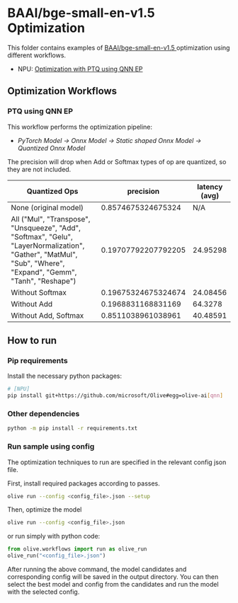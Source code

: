 # BAAI/bge-small-en-v1.5 Optimization

This folder contains examples of [BAAI/bge-small-en-v1.5 ](https://huggingface.co/BAAI/bge-small-en-v1.5) optimization using different workflows.

- NPU: [Optimization with PTQ using QNN EP](#ptq-using-qnn-ep)

## Optimization Workflows

### PTQ using QNN EP

This workflow performs the optimization pipeline:
- *PyTorch Model -> Onnx Model -> Static shaped Onnx Model -> Quantized Onnx Model*

The precision will drop when Add or Softmax types of op are quantized, so they are not included.

| Quantized Ops | precision | latency (avg) |
|-|-|-|
| None (original model) | 0.8574675324675324 | N/A |
| All ("Mul", "Transpose", "Unsqueeze", "Add", "Softmax", "Gelu", "LayerNormalization", "Gather", "MatMul", "Sub", "Where", "Expand", "Gemm", "Tanh", "Reshape") | 0.19707792207792205 | 24.95298 |
| Without Softmax | 0.19675324675324674 | 24.08456 |
| Without Add | 0.1968831168831169 | 64.3278 |
| Without Add, Softmax | 0.8511038961038961 | 40.48591 |


## How to run
### Pip requirements
Install the necessary python packages:
```sh
# [NPU]
pip install git+https://github.com/microsoft/Olive#egg=olive-ai[qnn]
```

### Other dependencies
```sh
python -m pip install -r requirements.txt
```

### Run sample using config

The optimization techniques to run are specified in the relevant config json file.

First, install required packages according to passes.
```sh
olive run --config <config_file>.json --setup
```

Then, optimize the model
```sh
olive run --config <config_file>.json
```

or run simply with python code:
```python
from olive.workflows import run as olive_run
olive_run("<config_file>.json")
```

After running the above command, the model candidates and corresponding config will be saved in the output directory.
You can then select the best model and config from the candidates and run the model with the selected config.
